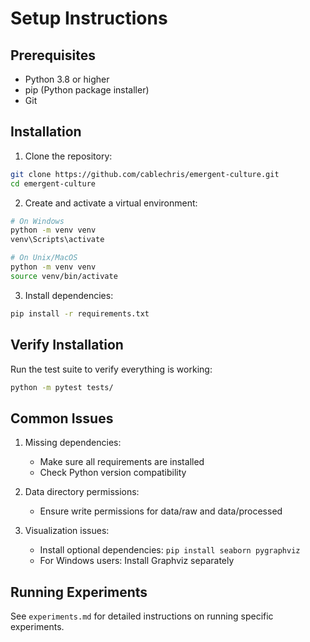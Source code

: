 # Setup Instructions

## Prerequisites

- Python 3.8 or higher
- pip (Python package installer)
- Git

## Installation

1. Clone the repository:
```bash
git clone https://github.com/cablechris/emergent-culture.git
cd emergent-culture
```

2. Create and activate a virtual environment:
```bash
# On Windows
python -m venv venv
venv\Scripts\activate

# On Unix/MacOS
python -m venv venv
source venv/bin/activate
```

3. Install dependencies:
```bash
pip install -r requirements.txt
```

## Verify Installation

Run the test suite to verify everything is working:
```bash
python -m pytest tests/
```

## Common Issues

1. Missing dependencies:
   - Make sure all requirements are installed
   - Check Python version compatibility

2. Data directory permissions:
   - Ensure write permissions for data/raw and data/processed

3. Visualization issues:
   - Install optional dependencies: `pip install seaborn pygraphviz`
   - For Windows users: Install Graphviz separately

## Running Experiments

See `experiments.md` for detailed instructions on running specific experiments. 